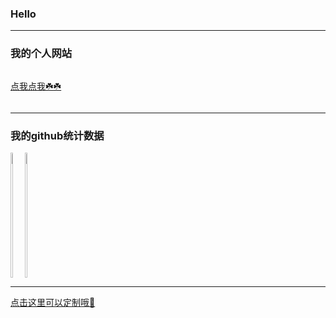 ### Hello
----
### 我的个人网站

<div style="display: flex;">
  
[点我点我☘️☘️](https://www.notre1024.com)
  
</div>

---

### 我的github统计数据
<div style="display: flex;">
<a href="https://github.com/FangPengbo">
  <img align="left" height="200px" width="40%" src="https://github-readme-stats.vercel.app/api?username=konan1024&count_private=true&show_icons=true&theme=radical" />
</a>
<a href="https://github.com/FangPengbo">
  <img align="center" height="200px" width="40%" src="https://github-readme-stats.vercel.app/api/top-langs/?username=FangPengbo&layout=compact" />
</a>
</div>

---

[点击这里可以定制哦🚀](https://github.com/anuraghazra/github-readme-stats)


